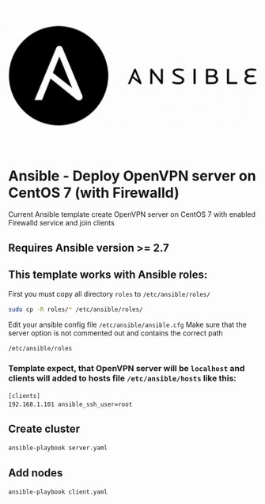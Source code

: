 ![ansible](ansible-logo.png)

# Ansible - Deploy OpenVPN server on CentOS 7 (with Firewalld)
Current Ansible template create OpenVPN server on CentOS 7 with enabled Firewalld service and join clients

## Requires Ansible version >= 2.7

## This template works with Ansible roles:

First you must copy all directory `roles` to `/etc/ansible/roles/`

```bash
sudo cp -R roles/* /etc/ansible/roles/ 
```

Edit your ansible config file `/etc/ansible/ansible.cfg`
Make sure that the server option is not commented out and contains the correct path

```bash
/etc/ansible/roles
```

### Template expect, that OpenVPN server will be `localhost` and clients will added to hosts file `/etc/ansible/hosts` like this:

```bash
[clients]
192.168.1.101 ansible_ssh_user=root
```

## Create cluster
```bash
ansible-playbook server.yaml
```

## Add nodes
```bash
ansible-playbook client.yaml
```
